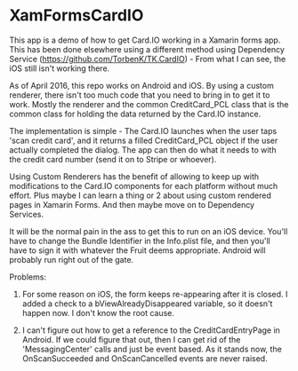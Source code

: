 # XamFormsCardIO

This app is a demo of how to get Card.IO working in a Xamarin forms app. This has been done elsewhere using a different method using Dependency Service (https://github.com/TorbenK/TK.CardIO) - From what I can see, the iOS still isn't working there.

As of April 2016, this repo works on Android and iOS. By using a custom renderer, there isn't too much code that you need to bring in to get it to work. Mostly the renderer and the common CreditCard_PCL class that is the common class for holding the data returned by the Card.IO instance.

The implementation is simple - The Card.IO launches when the user taps 'scan credit card', and it returns a filled CreditCard_PCL object if the user actually completed the dialog. The app can then do what it needs to with the credit card number (send it on to Stripe or whoever).

Using Custom Renderers has the benefit of allowing to keep up with modifications to the Card.IO components for each platform without much effort. Plus maybe I can learn a thing or 2 about using custom rendered pages in Xamarin Forms. And then maybe move on to Dependency Services.

It will be the normal pain in the ass to get this to run on an iOS device. You'll have to change the Bundle Identifier in the Info.plist file, and then you'll have to sign it with whatever the Fruit deems appropriate. Android will probably run right out of the gate.


Problems: 

1) For some reason on iOS, the form keeps re-appearing after it is closed. I added a check to a bViewAlreadyDisappeared variable, so it doesn't happen now. I don't know the root cause.

2) I can't figure out how to get a reference to the CreditCardEntryPage in Android. If we could figure that out, then I can get rid of the 'MessagingCenter' calls and just be event based. As it stands now, the OnScanSucceeded and OnScanCancelled events are never raised.